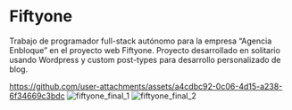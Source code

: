 # Fiftyone

Trabajo de programador full-stack autónomo para la empresa “Agencia Enbloque” en el proyecto web Fiftyone. Proyecto desarrollado en solitario usando Wordpress y custom post-types para desarrollo personalizado de blog.

https://github.com/user-attachments/assets/a4cdbc92-0c06-4d15-a238-6f34669c3bdc
![fiftyone_final_1](https://github.com/user-attachments/assets/2821ae9f-08de-452a-ae54-231de6a88202)
![fiftyone_final_2](https://github.com/user-attachments/assets/4f6bf140-7a97-4074-997c-84d47681eeee)

